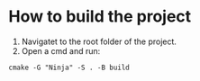 # How to build the project

1. Navigatet to the root folder of the project.
2. Open a cmd and run:

```
cmake -G "Ninja" -S . -B build
```